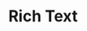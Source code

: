 ---
layout: article
title: Rich Text
menu_title: Rich Text
description: Information über Peakboard Designer Rich Text Control.
lang: de
weight: 500
ref: con-500
redirect_from:
---